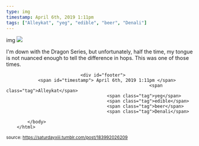 ```yaml
---
type: img
timestamp: April 6th, 2019 1:11pm
tags: ["Alleykat", "yeg", "edible", "beer", "Denali"]
---
```

img
<img src="https://saturdayxiii.github.io/media/183992026209.jpg"/>
                                                                                          
I'm down with the Dragon Series, but unfortunately, half the time, my tongue is not nuanced enough to tell the difference in hops.  This was one of those times.
 
                                    
                
                
                
                
                                <div id="footer">
                <span id="timestamp"> April 6th, 2019 1:11pm </span>
                                                          <span class="tag">Alleykat</span>
                                          <span class="tag">yeg</span>
                                          <span class="tag">edible</span>
                                          <span class="tag">beer</span>
                                          <span class="tag">Denali</span>
                                                    
            </body>
        </html>

        
<small>source: https://saturdayxiii.tumblr.com/post/183992026209</small>